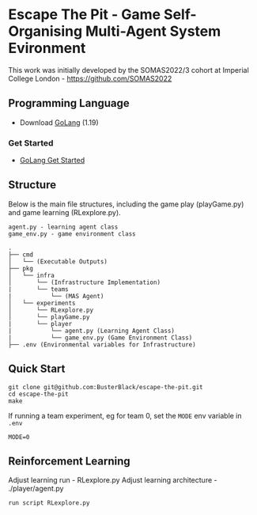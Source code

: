 # Escape The Pit - Game Self-Organising Multi-Agent System Evironment

This work was initially developed by the SOMAS2022/3 cohort at Imperial College London - https://github.com/SOMAS2022

## Programming Language

* Download [GoLang](https://go.dev/dl/) (1.19)

### Get Started

* [GoLang Get Started](https://go.dev/learn/)

## Structure

Below is the main file structures, including the game play (playGame.py) and game learning (RLexplore.py).
```
agent.py - learning agent class
game_env.py - game environment class
```

```
.
├── cmd
│   └── (Executable Outputs)
├── pkg
│   └── infra
│       └── (Infrastructure Implementation)
|       └── teams
|           └── (MAS Agent)
│   └── experiments
│       └── RLexplore.py
│       └── playGame.py
|       └── player
|           └── agent.py (Learning Agent Class)
|           └── game_env.py (Game Environment Class)
├── .env (Environmental variables for Infrastructure)
```


## Quick Start

```
git clone git@github.com:BusterBlack/escape-the-pit.git
cd escape-the-pit
make
```
If running a team experiment, eg for team 0, set the `MODE` env variable in `.env`
```
MODE=0
```

## Reinforcement Learning

Adjust learning run - RLexplore.py
Adjust learning architecture - ./player/agent.py

```
run script RLexplore.py
```
